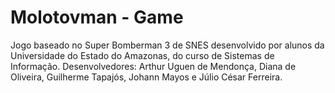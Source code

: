 # Molotovman - Game

Jogo baseado no Super Bomberman 3 de SNES desenvolvido por alunos da Universidade do Estado do Amazonas, do curso de Sistemas de Informação. Desenvolvedores: Arthur Uguen de Mendonça, Diana de Oliveira, Guilherme Tapajós, Johann Mayos e Júlio César Ferreira.

